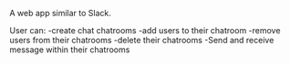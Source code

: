A web app similar to Slack.

User can:
-create chat chatrooms
-add users to their chatroom
-remove users from their chatrooms
-delete their chatrooms
-Send and receive message within their chatrooms
